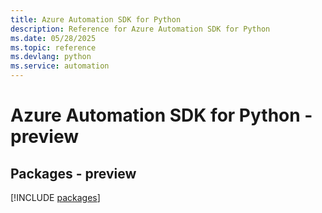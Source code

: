 ```yaml
---
title: Azure Automation SDK for Python
description: Reference for Azure Automation SDK for Python
ms.date: 05/28/2025
ms.topic: reference
ms.devlang: python
ms.service: automation
---
```

# Azure Automation SDK for Python - preview
## Packages - preview
[!INCLUDE [packages](automation-index.md)]